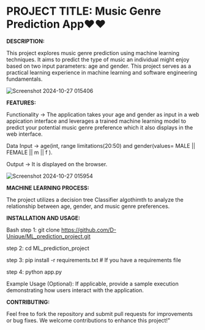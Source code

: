 # PROJECT TITLE:    	    **Music Genre Prediction App❤️❤️**

**DESCRIPTION:**

This project explores music genre prediction using machine learning techniques. It aims to predict the type of music an individual might enjoy based on two input parameters: age and gender.
This project serves as a practical learning experience in machine learning and software engineering fundamentals.


![Screenshot 2024-10-27 015406](https://github.com/user-attachments/assets/70e4c3d5-d9f1-4994-b5dd-deae6f9379a0)

**FEATURES:**

Functionality -> The application takes your age and gender as input in a web appication interface and leverages a trained machine learning model to predict your potential music genre preference which it also displays in the web interface.

Data Input ->  age(int, range limitations(20:50) and gender(values= MALE || FEMALE || m || f ).

Output -> It is displayed on the browser.


![Screenshot 2024-10-27 015954](https://github.com/user-attachments/assets/61106cae-bc26-4a4d-aab4-78e637bf28de)





**MACHINE LEARNING PROCESS:**

The project utilizes a  decision tree Classifier algothimth to analyze the relationship between age, gender, and music genre preferences.



**INSTALLATION AND USAGE:**

Bash
step 1: git clone https://github.com/D-Unique/ML_prediction_project.git


step 2: cd ML_prediction_project


step 3: pip install -r requirements.txt  # If you have a requirements file


step 4: python app.py

Example Usage (Optional): If applicable, provide a sample execution demonstrating how users interact with the application.

**CONTRIBUTING:**


Feel free to fork the repository and submit pull requests for improvements or bug fixes. We welcome contributions to enhance this project!"


